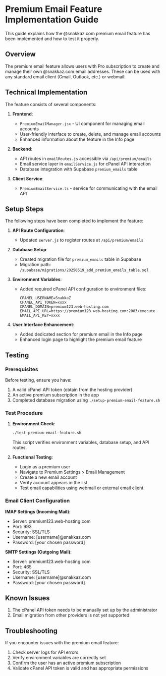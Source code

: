 # Premium Email Feature Implementation Guide

This guide explains how the @snakkaz.com premium email feature has been implemented and how to test it properly.

## Overview

The premium email feature allows users with Pro subscription to create and manage their own @snakkaz.com email addresses. These can be used with any standard email client (Gmail, Outlook, etc.) or webmail.

## Technical Implementation

The feature consists of several components:

1. **Frontend**: 
   - `PremiumEmailManager.jsx` - UI component for managing email accounts
   - User-friendly interface to create, delete, and manage email accounts
   - Enhanced information about the feature in the Info page

2. **Backend**: 
   - API routes in `emailRoutes.js` accessible via `/api/premium/emails`
   - Email service layer in `emailService.js` for cPanel API interaction
   - Database integration with Supabase `premium_emails` table

3. **Client Service**:
   - `PremiumEmailService.ts` - service for communicating with the email API

## Setup Steps

The following steps have been completed to implement the feature:

1. **API Route Configuration**:
   - Updated `server.js` to register routes at `/api/premium/emails`

2. **Database Setup**:
   - Created migration file for `premium_emails` table in Supabase
   - Migration path: `/supabase/migrations/20250519_add_premium_emails_table.sql`

3. **Environment Variables**:
   - Added required cPanel API configuration to environment files:
     ```
     CPANEL_USERNAME=SnakkaZ
     CPANEL_API_TOKEN=xxxx
     CPANEL_DOMAIN=premium123.web-hosting.com
     EMAIL_API_URL=https://premium123.web-hosting.com:2083/execute
     EMAIL_API_KEY=xxxx
     ```

4. **User Interface Enhancement**:
   - Added dedicated section for premium email in the Info page
   - Enhanced login page to highlight the premium email feature

## Testing

### Prerequisites

Before testing, ensure you have:

1. A valid cPanel API token (obtain from the hosting provider)
2. An active premium subscription in the app
3. Completed database migration using `./setup-premium-email-feature.sh`

### Test Procedure

1. **Environment Check**:
   ```bash
   ./test-premium-email-feature.sh
   ```
   This script verifies environment variables, database setup, and API routes.

2. **Functional Testing**:
   - Login as a premium user
   - Navigate to Premium Settings > Email Management
   - Create a new email account
   - Verify account appears in the list
   - Test email capabilities using webmail or external email client

### Email Client Configuration

**IMAP Settings (Incoming Mail)**:
- Server: premium123.web-hosting.com
- Port: 993
- Security: SSL/TLS
- Username: [username]@snakkaz.com
- Password: [your chosen password]

**SMTP Settings (Outgoing Mail)**:
- Server: premium123.web-hosting.com
- Port: 465
- Security: SSL/TLS
- Username: [username]@snakkaz.com
- Password: [your chosen password]

## Known Issues

1. The cPanel API token needs to be manually set up by the administrator
2. Email migration from other providers is not yet supported

## Troubleshooting

If you encounter issues with the premium email feature:

1. Check server logs for API errors
2. Verify environment variables are correctly set
3. Confirm the user has an active premium subscription
4. Validate cPanel API token is valid and has appropriate permissions
